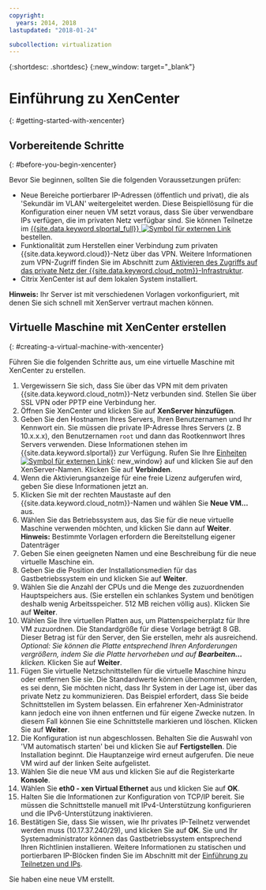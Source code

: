 ```yaml
---
copyright:
  years: 2014, 2018
lastupdated: "2018-01-24"

subcollection: virtualization
---
```


{:shortdesc: .shortdesc}
{:new_window: target="_blank"}

# Einführung zu XenCenter
{: #getting-started-with-xencenter}

## Vorbereitende Schritte
{: #before-you-begin-xencenter}

Bevor Sie beginnen, sollten Sie die folgenden Voraussetzungen prüfen:

- Neue Bereiche portierbarer IP-Adressen (öffentlich und privat), die als 'Sekundär im VLAN' weitergeleitet werden. Diese Beispiellösung für die Konfiguration einer neuen VM setzt voraus, dass Sie über verwendbare IPs verfügen, die im privaten Netz verfügbar sind. Sie können Teilnetze im  [{{site.data.keyword.slportal_full}} ![Symbol für externen Link](../../icons/launch-glyph.svg "Symbol für externen Link")](https://control.softlayer.com/network/subnets/order) bestellen.
- Funktionalität zum Herstellen einer Verbindung zum privaten {{site.data.keyword.cloud}}-Netz über das VPN. Weitere Informationen zum VPN-Zugriff finden Sie im Abschnitt zum [Aktivieren des Zugriffs auf das private Netz der {{site.data.keyword.cloud_notm}}-Infrastruktur](/docs/customer-portal?topic=customer-portal-getting-started#enable-private-network).
- Citrix XenCenter ist auf dem lokalen System installiert. <!-- . https://downloads.service.softlayer.com/citrix/xen/-->

**Hinweis:** Ihr Server ist mit verschiedenen Vorlagen vorkonfiguriert, mit denen Sie sich schnell mit XenServer vertraut machen können.

## Virtuelle Maschine mit XenCenter erstellen
{: #creating-a-virtual-machine-with-xencenter}

Führen Sie die folgenden Schritte aus, um eine virtuelle Maschine mit XenCenter zu erstellen.

1. Vergewissern Sie sich, dass Sie über das VPN mit dem privaten {{site.data.keyword.cloud_notm}}-Netz verbunden sind. Stellen Sie über SSL VPN oder PPTP eine Verbindung her.
2. Öffnen Sie XenCenter und klicken Sie auf **XenServer hinzufügen**.
3. Geben Sie den Hostnamen Ihres Servers, Ihren Benutzernamen und Ihr Kennwort ein. Sie müssen die private IP-Adresse Ihres Servers (z. B 10.x.x.x), den Benutzernamen `root` und dann das Rootkennwort Ihres Servers verwenden. Diese Informationen stehen im {{site.data.keyword.slportal}} zur Verfügung. Rufen Sie Ihre [Einheiten ![Symbol für externen Link](../../icons/launch-glyph.svg "Symbol für externen Link")](https://control.softlayer.com/devices){: new_window} auf und klicken Sie auf den XenServer-Namen. Klicken Sie auf **Verbinden**.
4. Wenn die Aktivierungsanzeige für eine freie Lizenz aufgerufen wird, geben Sie diese Informationen jetzt an.
5. Klicken Sie mit der rechten Maustaste auf den {{site.data.keyword.cloud_notm}}-Namen und wählen Sie **Neue VM...** aus.<!--You can now create your first Virtual Machine. Create a CentOS virtual machine with a disk of 10 GB and have both Public and Private Networks functioning-->
6. Wählen Sie das Betriebssystem aus, das Sie für die neue virtuelle Maschine verwenden möchten, und klicken Sie dann auf **Weiter**. **Hinweis:** Bestimmte Vorlagen erfordern die Bereitstellung eigener Datenträger
7. Geben Sie einen geeigneten Namen und eine Beschreibung für die neue virtuelle Maschine ein.
8. Geben Sie die Position der Installationsmedien für das Gastbetriebssystem ein und klicken Sie auf **Weiter**.
9. Wählen Sie die Anzahl der CPUs und die Menge des zuzuordnenden Hauptspeichers aus. (Sie erstellen ein schlankes System und benötigen deshalb wenig Arbeitsspeicher. 512 MB reichen völlig aus). Klicken Sie auf **Weiter**.
10. Wählen Sie Ihre virtuellen Platten aus, um Plattenspeicherplatz für Ihre VM
zuzuordnen.<!--Remember that this is like adding hard disks, it is not like partitioning your system. Partitioning is done during the installation of the OS.--> Die Standardgröße für diese Vorlage beträgt 8 GB. Dieser Betrag ist für den Server, den Sie erstellen, mehr als ausreichend. *Optional: Sie können die Platte entsprechend Ihren Anforderungen vergrößern, indem Sie die Platte hervorheben und auf **Bearbeiten...** klicken.* Klicken Sie auf **Weiter**.
11. Fügen Sie virtuelle Netzschnittstellen für die virtuelle Maschine hinzu oder entfernen Sie sie. Die Standardwerte können übernommen werden, es sei denn, Sie möchten nicht, dass Ihr System in der Lage ist, über das private Netz zu kommunizieren. Das Beispiel erfordert, dass Sie beide Schnittstellen im System belassen. Ein erfahrener Xen-Administrator kann jedoch eine von ihnen entfernen und für eigene Zwecke nutzen. In diesem Fall können Sie eine Schnittstelle markieren und löschen. Klicken Sie auf **Weiter**.
12. Die Konfiguration ist nun abgeschlossen. Behalten Sie die Auswahl von 'VM automatisch starten' bei und klicken Sie auf **Fertigstellen**. Die Installation beginnt. Die Hauptanzeige wird erneut aufgerufen. Die neue VM wird auf der linken Seite aufgelistet.
13. Wählen Sie die neue VM aus und klicken Sie auf die Registerkarte **Konsole**.
14. Wählen Sie **eth0 - xen Virtual Ethernet** aus und klicken Sie auf **OK**.
15. Halten Sie die Informationen zur Konfiguration von TCP/IP bereit. Sie müssen die Schnittstelle manuell mit IPv4-Unterstützung konfigurieren und die IPv6-Unterstützung inaktivieren.
16. Bestätigen Sie, dass Sie wissen, wie Ihr privates IP-Teilnetz verwendet werden muss (10.17.37.240/29), und klicken Sie auf **OK**. Sie und Ihr Systemadministrator können das Gastbetriebssystem entsprechend Ihren Richtlinien installieren. Weitere Informationen zu statischen und portierbaren IP-Blöcken finden Sie im Abschnitt mit der [Einführung zu Teilnetzen und IPs](/docs/infrastructure/subnets?topic=subnets-getting-started-subnets-ips#getting-started-subnets-ips).

Sie haben eine neue VM erstellt.
